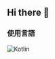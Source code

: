 ## Hi there 👋

<!--
**hrdngx/hrdngx** is a ✨ _special_ ✨ repository because its `README.md` (this file) appears on your GitHub profile.

Here are some ideas to get you started:

- 🔭 I’m currently working on ...
- 🌱 I’m currently learning ...
- 👯 I’m looking to collaborate on ...
- 🤔 I’m looking for help with ...
- 💬 Ask me about ...
- 📫 How to reach me: ...
- 😄 Pronouns: ...
- ⚡ Fun fact: ...
-->

### 使用言語
![Kotlin](https://upload.wikimedia.org/wikipedia/commons/7/74/Kotlin_Icon.png)

<!-- 他のアイコンも追加可能 -->


